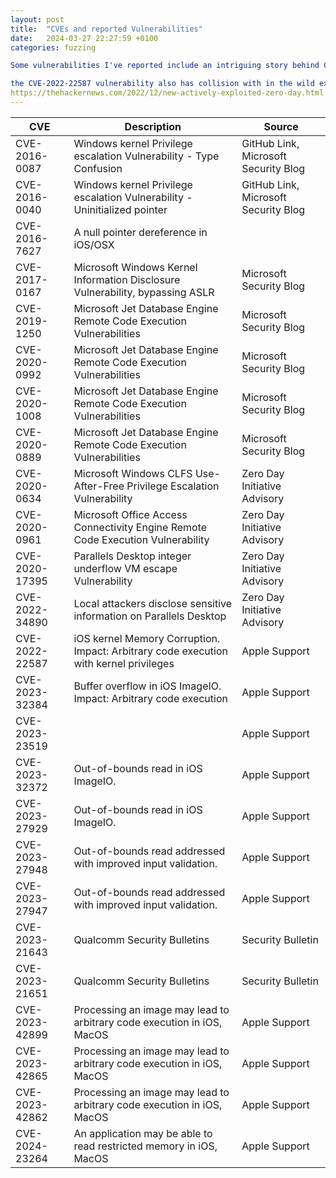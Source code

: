 ```yaml
---
layout: post
title:  "CVEs and reported Vulnerabilities"
date:   2024-03-27 22:27:59 +0100
categories: fuzzing

Some vulnerabilities I've reported include an intriguing story behind CVE-2016-0040, which you can explore in Microsoft's blog post here: https://msrc.microsoft.com/blog/2017/06/tales-from-the-msrc-from-pixels-to-poc/

the CVE-2022-22587 vulnerability also has collision with in the wild exploits. read more about it in:
https://thehackernews.com/2022/12/new-actively-exploited-zero-day.html
---
```

| CVE              | Description                                                                      | Source                                        |
|------------------|----------------------------------------------------------------------------------|-----------------------------------------------|
| CVE-2016-0087    | Windows kernel Privilege escalation Vulnerability - Type Confusion               | GitHub Link, Microsoft Security Blog         |
| CVE-2016-0040    | Windows kernel Privilege escalation Vulnerability - Uninitialized pointer        | GitHub Link, Microsoft Security Blog         |
| CVE-2016-7627    | A null pointer dereference in iOS/OSX                                            |                                               |
| CVE-2017-0167    | Microsoft Windows Kernel Information Disclosure Vulnerability, bypassing ASLR   | Microsoft Security Blog                      |
| CVE-2019-1250    | Microsoft Jet Database Engine Remote Code Execution Vulnerabilities               | Microsoft Security Blog                      |
| CVE-2020-0992    | Microsoft Jet Database Engine Remote Code Execution Vulnerabilities               | Microsoft Security Blog                      |
| CVE-2020-1008    | Microsoft Jet Database Engine Remote Code Execution Vulnerabilities               | Microsoft Security Blog                      |
| CVE-2020-0889    | Microsoft Jet Database Engine Remote Code Execution Vulnerabilities               | Microsoft Security Blog                      |
| CVE-2020-0634    | Microsoft Windows CLFS Use-After-Free Privilege Escalation Vulnerability          | Zero Day Initiative Advisory                 |
| CVE-2020-0961    | Microsoft Office Access Connectivity Engine Remote Code Execution Vulnerability  | Zero Day Initiative Advisory                 |
| CVE-2020-17395   | Parallels Desktop integer underflow VM escape Vulnerability                      | Zero Day Initiative Advisory                 |
| CVE-2022-34890   | Local attackers disclose sensitive information on Parallels Desktop              | Zero Day Initiative Advisory                 |
| CVE-2022-22587   | iOS kernel Memory Corruption. Impact: Arbitrary code execution with kernel privileges | Apple Support                        |
| CVE-2023-32384   | Buffer overflow in iOS ImageIO. Impact: Arbitrary code execution                  | Apple Support                                |
| CVE-2023-23519   |                                                                                    | Apple Support                                |
| CVE-2023-32372   | Out-of-bounds read in iOS ImageIO.                                                | Apple Support                                |
| CVE-2023-27929   | Out-of-bounds read in iOS ImageIO.                                                | Apple Support                                |
| CVE-2023-27948   | Out-of-bounds read addressed with improved input validation.                       | Apple Support                                |
| CVE-2023-27947   | Out-of-bounds read addressed with improved input validation.                       | Apple Support                                |
| CVE-2023-21643   | Qualcomm Security Bulletins                                                       | Security Bulletin                            |
| CVE-2023-21651   | Qualcomm Security Bulletins                                                       | Security Bulletin                            |
| CVE-2023-42899   | Processing an image may lead to arbitrary code execution in iOS, MacOS            | Apple Support                                |
| CVE-2023-42865   | Processing an image may lead to arbitrary code execution in iOS, MacOS            | Apple Support                                |
| CVE-2023-42862   | Processing an image may lead to arbitrary code execution in iOS, MacOS            | Apple Support                                |
| CVE-2024-23264   | An application may be able to read restricted memory in iOS, MacOS                | Apple Support                                |
